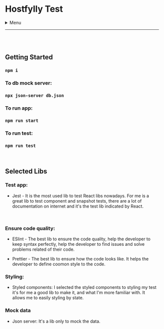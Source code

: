 # Hostfylly Test

<details>
  <summary>Menu</summary>

- [Getting Started](#getting-started)
- [Selected Libs](#selected-libs)
</details>

---

<br />
<br />

## Getting Started

### `npm i`

### To db mock server:

### `npx json-server db.json`

### To run app:

### `npm run start`

### To run test:

### `npm run test`

<br />

## Selected Libs

### Test app:

- Jest - It is the most used lib to test React libs nowadays. For me is a great lib to test component and snapshot tests, there are a lot of documentation on internet and it's the test lib indicated by React.

<br />

### Ensure code quality:

- ESlint - The best lib to ensure the code quality, help the developer to keep syntax perfectly, help the developer to find issues and solve problems related of their code.

- Prettier - The best lib to ensure how the code looks like. It helps the developer to define coomon style to the code.

### Styling:

- Styled components: I selected the styled components to styling my test it's for me a good lib to make it, and what I'm more familiar with. It allows me to easily styling by state.

### Mock data

- Json server: It's a lib only to mock the data.
